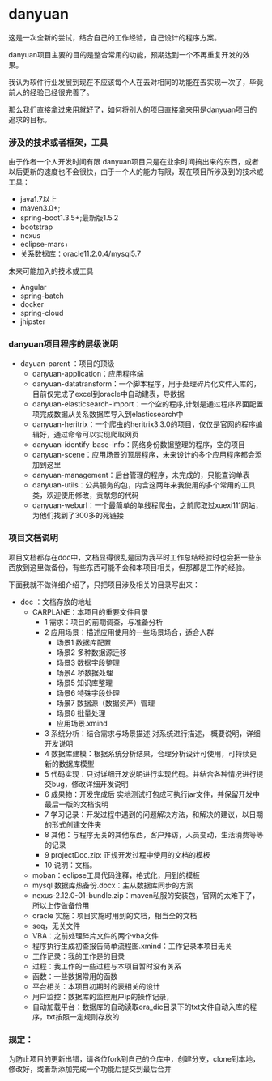 # danyuan
这是一次全新的尝试，结合自己的工作经验，自己设计的程序方案。

danyuan项目主要的目的是整合常用的功能，预期达到一个不再重复开发的效果。

我认为软件行业发展到现在不应该每个人在去对相同的功能在去实现一次了，毕竟前人的经验已经很完善了。

那么我们直接拿过来用就好了，如何将别人的项目直接拿来用是danyuan项目的追求的目标。

### 涉及的技术或者框架，工具

由于作者一个人开发时间有限 danyuan项目只是在业余时间搞出来的东西，或者以后更新的速度也不会很快，由于一个人的能力有限，现在项目所涉及到的技术或工具：

<ul>
  <li>java1.7以上</li>
  <li>maven3.0+;</li>
  <li>spring-boot1.3.5+;最新版1.5.2</li>
  <li>bootstrap</li>
  <li>nexus</li>
  <li>eclipse-mars+</li>
  <li>关系数据库：oracle11.2.0.4/mysql5.7</li>
</ul>

未来可能加入的技术或工具 
<ul>
  <li>Angular</li>
  <li>spring-batch</li>
  <li>docker</li>
  <li>spring-cloud</li>
  <li>jhipster</li>
</ul>

### danyuan项目程序的层级说明 
<ul>
  <li>dayuan-parent ：项目的顶级
    <ul>
      <li>danyuan-application：应用程序端</li>
      <li>danyuan-datatransform：一个脚本程序，用于处理碎片化文件入库的，目前仅完成了excel到oracle中自动建表，导数据</li>
      <li>danyuan-elasticsearch-import：一个空的程序,计划是通过程序界面配置项完成数据从关系数据库导入到elasticsearch中</li>
      <li>danyuan-heritrix：一个爬虫的heritrix3.3.0的项目，仅仅是官网的程序编辑好，通过命令可以实现爬取网页</li>
      <li>danyuan-identify-base-info：网络身份数据整理的程序，空的项目</li>
      <li>danyuan-scene：应用场景的顶层程序，未来设计的多个应用程序都会添加到这里</li>
      <li>danyuan-management：后台管理的程序，未完成的，只能查询单表</li>
      <li>danyuan-utils：公共服务的包，内含这两年来我使用的多个常用的工具类，欢迎使用修改，贡献您的代码</li>
      <li>danyuan-weburl：一个最简单的单线程爬虫，之前爬取过xuexi111网站，为他们找到了300多的死链接</li>
    </ul>
  </li>
</ul>

### 项目文档说明

项目文档都存在doc中，文档显得很乱是因为我平时工作总结经验时也会把一些东西放到这里做备份，有些东西可能不会和本项目相关，但那都是工作的经验。

下面我就不做详细介绍了，只把项目涉及相关的目录写出来：
<ul>
  <li>doc ：文档存放的地址
    <ul>
      <li>CARPLANE：本项目的重要文件目录
        <ul>
          <li>1 需求：项目的前期调查，与准备分析</li>
          <li>2 应用场景：描述应用使用的一些场景场合，适合人群
             <ul>
                <li>场景1 数据库配置</li>
                <li>场景2 多种数据源迁移</li>
                <li>场景3 数据字段整理</li>
                <li>场景4 桥数据处理</li>
                <li>场景5 知识库整理</li>
                <li>场景6 特殊字段处理</li>
                <li>场景7 数据源（数据资产）管理</li>
                <li>场景8 批量处理</li>
                <li>应用场景.xmind</li>
              </ul>
          </li>
          <li>3 系统分析：结合需求与场景描述 对系统进行描述， 概要说明，详细开发说明</li>
          <li>4 数据库建模：根据系统分析结果，合理分析设计可使用，可持续更新的数据库模型</li>
          <li>5 代码实现：只对详细开发说明进行实现代码。并结合各种情况进行提交bug，修改详细开发说明</li>
          <li>6 成果物：开发完成后 实地测试打包成可执行jar文件，并保留开发中最后一版的文档说明</li>
          <li>7 学习记录：开发过程中遇到的问题解决方法，和解决的建议，以日期的形式创建文件夹</li>
          <li>8 其他：与程序无关的其他东西，客户拜访，人员变动，生活消费等等的记录</li>
          <li>9 projectDoc.zip: 正规开发过程中使用的文档的模板</li>
          <li>10 说明：文档。</li>      
        </ul>
      </li>
      <li>moban：eclipse工具代码注释，格式化，用到的模板</li>
      <li>mysql  数据库热备份.docx：主从数据库同步的方案</li>
      <li>nexus-2.12.0-01-bundle.zip：maven私服的安装包，官网的太难下了，所以上传做备份用</li>
      <li>oracle 实施：项目实施时用到的文档，相当全的文档</li>
      <li>seq，无关文件</li>
      <li>VBA：之前处理碎片文件的两个vba文件</li>
      <li>程序执行生成初查报告简单流程图.xmind：工作记录本项目无关</li>
      <li>工作记录：我的工作是的目录</li>
      <li>过程：我工作的一些过程与本项目暂时没有关系</li>
      <li>函数：一些数据常用的函数</li>
      <li>平台相关：本项目初期时的表相关的设计</li>
      <li>用户监控：数据库的监控用户ip的操作记录，</li>
      <li>自动加载平台：数据库的自动读取ora_dic目录下的txt文件自动入库的程序，txt按照一定规则存放的</li>
    </ul>
  </li>
</ul>

### 规定：

为防止项目的更新出错，请各位fork到自己的仓库中，创建分支，clone到本地，修改好，或者新添加完成一个功能后提交到最后合并

